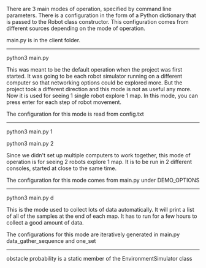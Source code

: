 There are 3 main modes of operation, specified by command line parameters.
There is a configuration in the form of a Python dictionary that is passed to the Robot class constructor. This configuration comes from different sources depending on the mode of operation.

main.py is in the client folder.

---

python3 main.py

This was meant to be the default operation when the project was first started. It was going to be each robot simulator running on a different computer so that networking options could be explored more. But the project took a different direction and this mode is not as useful any more. Now it is used for seeing 1 single robot explore 1 map. In this mode, you can press enter for each step of robot movement.

The configuration for this mode is read from config.txt

---

python3 main.py 1

python3 main.py 2

Since we didn't set up multiple computers to work together, this mode of operation is for seeing 2 robots explore 1 map. It is to be run in 2 different consoles, started at close to the same time.

The configuration for this mode comes from main.py under DEMO_OPTIONS

---

python3 main.py d

This is the mode used to collect lots of data automatically. It will print a list of all of the samples at the end of each map. It has to run for a few hours to collect a good amount of data.

The configurations for this mode are iteratively generated in main.py data_gather_sequence and one_set

---

obstacle probability is a static member of the EnvironmentSimulator class
